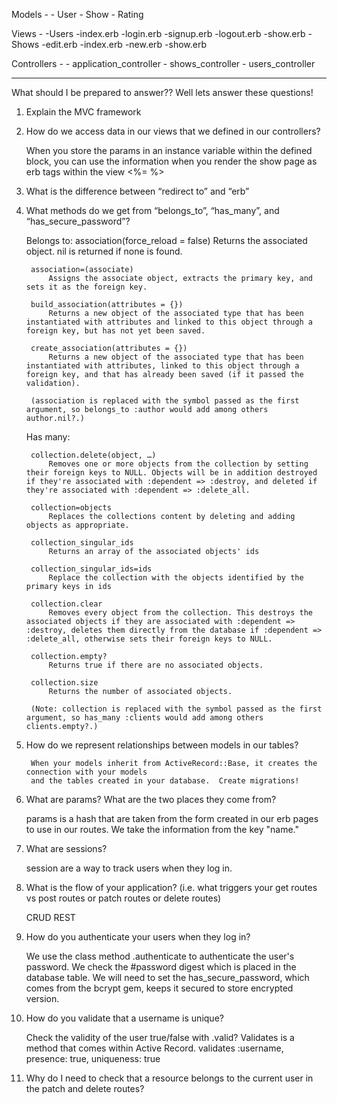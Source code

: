 Models -
    - User
    - Show
    - Rating

Views -
    -Users
        -index.erb
        -login.erb
        -signup.erb
        -logout.erb
        -show.erb
    -Shows
        -edit.erb
        -index.erb
        -new.erb
        -show.erb

Controllers -
    - application_controller
    - shows_controller
    - users_controller


--------------------------------------------------------------------

What should I be prepared to answer??  Well lets answer these questions!

1. Explain the MVC framework

2. How do we access data in our views that we defined in our controllers?

    When you store the params in an instance variable within the defined block, you can use
    the information when you render the show page as erb tags within the view <%=  %>

3. What is the difference between “redirect to” and “erb”

4. What methods do we get from “belongs_to”, “has_many”, and “has_secure_password”?

    Belongs to: 
        association(force_reload = false)
            Returns the associated object. nil is returned if none is found.

        association=(associate)
            Assigns the associate object, extracts the primary key, and sets it as the foreign key.

        build_association(attributes = {})
            Returns a new object of the associated type that has been instantiated with attributes and linked to this object through a foreign key, but has not yet been saved.

        create_association(attributes = {})
            Returns a new object of the associated type that has been instantiated with attributes, linked to this object through a foreign key, and that has already been saved (if it passed the validation).

        (association is replaced with the symbol passed as the first argument, so belongs_to :author would add among others author.nil?.)

    Has many:

        collection.delete(object, …)
            Removes one or more objects from the collection by setting their foreign keys to NULL. Objects will be in addition destroyed if they're associated with :dependent => :destroy, and deleted if they're associated with :dependent => :delete_all.

        collection=objects
            Replaces the collections content by deleting and adding objects as appropriate.

        collection_singular_ids
            Returns an array of the associated objects' ids

        collection_singular_ids=ids
            Replace the collection with the objects identified by the primary keys in ids

        collection.clear
            Removes every object from the collection. This destroys the associated objects if they are associated with :dependent => :destroy, deletes them directly from the database if :dependent => :delete_all, otherwise sets their foreign keys to NULL.

        collection.empty?
            Returns true if there are no associated objects.

        collection.size
            Returns the number of associated objects.

        (Note: collection is replaced with the symbol passed as the first argument, so has_many :clients would add among others clients.empty?.)

5. How do we represent relationships between models in our tables?

        When your models inherit from ActiveRecord::Base, it creates the connection with your models
        and the tables created in your database.  Create migrations!

6. What are params? What are the two places they come from? 

    params is a hash that are taken from the form created in our erb pages to use in our routes.  We take the information from the key "name."


7. What are sessions?

    session are a way to track users when they log in.  


8. What is the flow of your application? (i.e. what triggers your get routes vs post routes or patch routes or delete routes)

    CRUD REST


9. How do you authenticate your users when they log in?

    We use the class method .authenticate to authenticate the user's password.  We check the #password digest which is placed in the database table.  We will need to set the has_secure_password, which comes from the bcrypt gem, keeps it secured to store encrypted version.

10. How do you validate that a username is unique?

    Check the validity of the user true/false with .valid?  Validates is a method that comes within Active Record.
        validates :username, presence: true, uniqueness: true

11. Why do I need to check that a resource belongs to the current user in the patch and delete routes?

